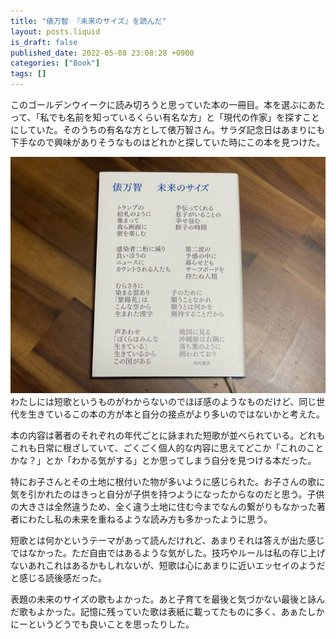 ```yaml
---
title: "俵万智 『未来のサイズ』を読んだ"
layout: posts.liquid
is_draft: false
published_date: 2022-05-08 23:08:28 +0900
categories: ["Book"]
tags: []
---
```


このゴールデンウイークに読み切ろうと思っていた本の一冊目。本を選ぶにあたって、「私でも名前を知っているくらい有名な方」と「現代の作家」を探すことにしていた。そのうちの有名な方として俵万智さん。サラダ記念日はあまりにも下手なので興味がありそうなものはどれかと探していた時にこの本を見つけた。

![](/public/images/2022/05/img_9784-1024x768.jpg)
わたしには短歌というものがわからないのでほぼ感のようなものだけど、同じ世代を生きているこの本の方が本と自分の接点がより多いのではないかと考えた。

本の内容は著者のそれぞれの年代ごとに詠まれた短歌が並べられている。どれもこれも日常に根ざしていて、ごくごく個人的な内容に思えてどこか「これのことかな？」とか「わかる気がする」とか思ってしまう自分を見つける本だった。

特にお子さんとその土地に根付いた物が多いように感じられた。お子さんの歌に気を引かれたのはきっと自分が子供を持つようになったからなのだと思う。子供の大きさは全然違うため、全く違う土地に住む今までなんの繋がりもなかった著者にわたし私の未来を重ねるような読み方も多かったように思う。

短歌とは何かというテーマがあって読んだけれど、あまりそれは答えが出た感じではなかった。ただ自由ではあるような気がした。技巧やルールは私の存じ上げないあれこれはあるかもしれないが、短歌は心にあまりに近いエッセイのようだと感じる読後感だった。

表題の未来のサイズの歌もよかった。あと子育てを最後と気づかない最後と詠んだ歌もよかった。記憶に残っていた歌は表紙に載ってたものに多く、あぁたしかにーというどうでも良いことを思ったりした。


